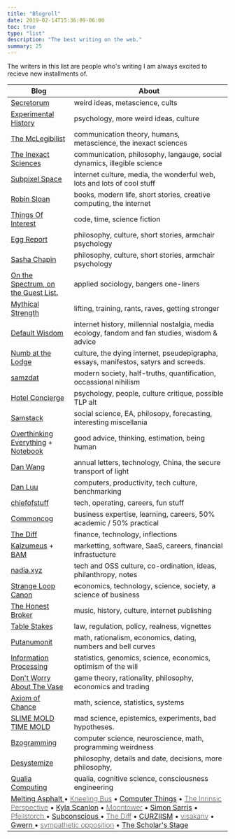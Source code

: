 ```yaml
---
title: "Blogroll"
date: 2019-02-14T15:36:09-06:00
toc: true
type: "list"
description: "The best writing on the web."
summary: 25
---
```



The writers in this list are people who's writing I am always excited to recieve new installments of.

<table>
	 <!-- <caption>
       &nbsp
  </caption> -->
  
<thead>
		<tr>

  <th scope="col">Blog</th>
  <th scope="col">About</th>

</tr>
  </thead>

  <tbody>
	    <tr>
		      <td><a target="_blank" href="https://www.secretorum.life"> Secretorum </a></td>
		      <td> weird ideas, metascience, cults</td>
	    </tr>
	    <tr>
		      <td><a target="_blank" href="https://experimentalhistory.substack.com/">Experimental History</a></td>
		      <td> psychology, more weird ideas, culture</td>
    	</tr>

<tr>
      <td><a target="_blank" href="https://crispychicken.cc/"> The McLegibilist </a></td>
      <td> communication theory, humans, metascience, the inexact sciences</td>
</tr>

<tr>
      <td><a target="_blank" href="https://tis.so/">The Inexact Sciences</a></td>
      <td> communication, philosophy, langauge, social dynamics, illegible science</td>
</tr>

<tr>
      <td><a target="_blank" href="https://subpixel.space/entries/">Subpixel Space</a></td>
      <td> internet culture, media, the wonderful web, lots and lots of cool stuff </td>
</tr>

<tr>
      <td><a target="_blank" href="https://www.robinsloan.com">Robin Sloan</a></td>
      <td> books, modern life, short stories, creative computing, the internet </td>
</tr>

<tr>
      <td><a target="_blank" href="https://qntm.org/">Things Of Interest</a></td>
      <td>  code, time, science fiction </td>
</tr>

<tr>
      <td><a target="_blank" href="https://eggreport.substack.com/">Egg Report</a></td>
      <td> philosophy, culture, short stories, armchair psychology</td>
</tr>

<tr>
      <td><a target="_blank" href="https://eggreport.substack.com/">Sasha Chapin</a></td>
      <td> philosophy, culture, short stories, armchair psychology</td>
</tr>

<tr>
      <td><a target="_blank" href="https://eggreport.substack.com/">On the Spectrum, on the Guest List.</a></td>
      <td> applied sociology, bangers one-liners</td>
</tr>

<tr>
      <td><a target="_blank" href="http://mythicalstrength.blogspot.com/">Mythical Strength</a></td>
      <td> lifting, training, rants, raves, getting stronger </td>
</tr>
<tr>
       <td><a target="_blank" href="https://defaultfriend.substack.com/">Default Wisdom</a></td>
      <td> internet history, millennial nostalgia, media ecology, fandom and fan studies, wisdom & advice </td>
</tr>

<tr>
       <td><a target="_blank" href="https://samkriss.substack.com/">Numb at the Lodge</a></td>
      <td> culture, the dying internet, pseudepigrapha, essays, manifestos, satyrs and screeds. </td>
</tr>

<tr>
      <td><a target="_blank" href="https://samzdat.com/top-posts-and-introduction/">samzdat</a></td>
      <td> modern society, half-truths, quantification, occassional nihilism</td>
</tr>
 <tr>
      <td><a target="_blank" href="https://hotelconcierge.tumblr.com">Hotel Concierge</a></td>
      <td> psychology, people, culture critique, possible TLP alt</td>
</tr>
<tr>
      <td><a target="_blank" href="https://www.samstack.io/">Samstack</a></td>
      <td> social science, EA, philosopy, forecasting, interesting miscellania </td>
</tr>

<tr>
      <td><a target="_blank" href="https://drmaciver.substack.com/">Overthinking Everything</a> + <a href="https://notebook.drmaciver.com"> Notebook</a></td>
      <td> good advice, thinking, estimation, being human </td>
</tr>


<tr>
      <td><a target="_blank" href="https://danwang.co/">Dan Wang</a></td>
      <td> annual letters, technology, China, the secure transport of light</td>
</tr>
<tr>
      <td><a target="_blank" href="https://danluu.com/">Dan Luu</a></td>
      <td> computers, productivity, tech culture, benchmarking</td>
</tr>
 
<tr>
      <td><a target="_blank" href="https://chiefofstuff.substack.com/">chiefofstuff</a></td>
      <td> tech, operating, careers, fun stuff </td>
</tr>
 
 <tr>
      <td><a target="_blank" href="https://commoncog.com/">Commoncog</a></td>
      <td>  business expertise, learning, careers, 50% academic / 50% practical </td>
</tr>

<tr>
      <td><a target="_blank" href="https://thediff.co">The Diff</a></td>
      <td> finance, technology, inflections </td>
</tr>
<tr>
      <td><a target="_blank" href="https://www.kalzumeus.com/archive/">Kalzumeus</a> + <a target="_blank" href="https://www.bitsaboutmoney.com/">BAM</a></td>
      <td>  marketting, software, SaaS, careers, financial infrastucture</td>
<tr>


<tr>
      <td><a target="_blank" href="https://nadia.xyz/">nadia.xyz</a></td>
      <td> tech and OSS culture, co-ordination, ideas, philanthropy, notes</td>
</tr>
<tr>
      <td><a target="_blank" href="https://www.strangeloopcanon.com/">Strange Loop Canon</a></td>
      <td> economics, technology, science, society, a science of business </td>
</tr>

<tr>
      <td><a target="_blank" href="https://tedgioia.substack.com/">The Honest Broker</a></td>
      <td> music, history, culture, internet publishing</td>
</tr>
<tr>
      <td><a target="_blank" href="https://nihalsahu.substack.com/">Table Stakes</a></td>
      <td>  law, regulation, policy, realness, vignettes  </td>
</tr>

<tr>
      <td><a target="_blank" href="https://putanumonit.com/">Putanumonit</a></td>
      <td> math, rationalism, economics, dating, numbers and bell curves </td>
</tr>
<tr>
      <td><a target="_blank" href="https://infoproc.blogspot.com/">Information Processing</a></td>
      <td> statistics, genomics, science, economics, optimism of the will </td>
</tr>
<tr>
      <td><a target="_blank" href="https://thezvi.wordpress.com/">Don't Worry About The Vase</a></td>
      <td>  game theory, rationality, philosophy, economics and trading </td>
</tr>
<tr>
      <td><a target="_blank" href="https://simondedeo.com/">Axiom of Chance</a></td>
      <td>  math, science, statistics, systems </td>
</tr>

<tr>
      <td><a target="_blank" href="https://slimemoldtimemold.com/">SLIME MOLD TIME MOLD</a></td>
      <td> mad science, epistemics, experiments, bad hypotheses. </td>
</tr>

<tr>
      <td><a target="_blank" href="https://www.bzogramming.com/">Bzogramming</a></td>
      <td> computer science, neuroscience, math, programming weirdness </td>
</tr>

<tr>
      <td><a target="_blank" href="https://desystemize.substack.com/">Desystemize</a></td>
      <td> philosophy, details and date, decisions, more philosophy,  </td>
</tr>


<!-- <tr>
      <td><a target="_blank" href="https://morecrows.wordpress.com/">More Crows Than Eagles</a></td>
      <td>  economics, society, politics</td>
</tr> -->
<tr>
      <td><a target="_blank" href="https://qualiacomputing.com/">Qualia Computing</a></td>
      <td> qualia, cognitive science, consciousness engineering</td>
</tr>

<tr>
<td style="width: 100%;" colspan=2> 
<a href="https://meltingasphalt.com/"> Melting Asphalt </a> •
<a style="font-weight: 200" href="https://kneelingbus.substack.com/"> Kneeling Bus</a> • 
<a href="https://buttondown.email/hillelwayne">Computer Things</a> • 
<a style="font-weight: 200" href="https://erikhoel.substack.com">The Inrinsic Perspective</a> •
<a href="https://kyla.substack.com/">Kyla Scanlon</a> •
<a style="font-weight: 200" href=https://moontower.substack.com/>Moontower</a> •
<a href="https://simonsarris.substack.com\">Simon Sarris</a> •
<a style="font-weight: 200" href="https://pfeilstorch.substack.com/"> Pfeilstorch </a> •
<a href="https://subconscious.substack.com/"> Subconscious </a> •
<a style="font-weight: 200" href="https://thediff.co">The Diff</a> • 
<a href="https://michaelcurzi.substack.com/">CURZIISM</a> •
<a style="font-weight: 200" href="https://visakanv.substack.com">visakanv</a> •
<a href="https://gwern.net/"> Gwern </a> •
<a style="font-weight: 200" href="https://sympatheticopposition.substack.com/">sympathetic opposition</a> •
<a href="https://scholars-stage.org/"> The Scholar's Stage </a>


</td>

</tr>
  </tbody>

</table>  


